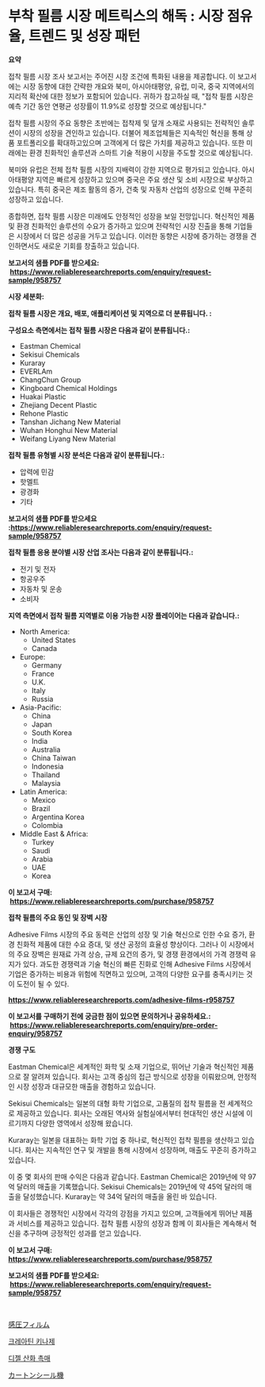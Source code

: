 <p><h1>부착 필름 시장 메트릭스의 해독 : 시장 점유율, 트렌드 및 성장 패턴</h1></p><p><strong>요약</strong></p>
<p><p>접착 필름 시장 조사 보고서는 주어진 시장 조건에 특화된 내용을 제공합니다. 이 보고서에는 시장 동향에 대한 간략한 개요와 북미, 아시아태평양, 유럽, 미국, 중국 지역에서의 지리적 확산에 대한 정보가 포함되어 있습니다. 귀하가 참고하실 때, "접착 필름 시장은 예측 기간 동안 연평균 성장률이 11.9%로 성장할 것으로 예상됩니다."</p><p>접착 필름 시장의 주요 동향은 초반에는 접착제 및 덮개 소재로 사용되는 전략적인 솔루션이 시장의 성장을 견인하고 있습니다. 더불어 제조업체들은 지속적인 혁신을 통해 상품 포트폴리오를 확대하고있으며 고객에게 더 많은 가치를 제공하고 있습니다. 또한 미래에는 환경 친화적인 솔루션과 스마트 기술 적용이 시장을 주도할 것으로 예상됩니다.</p><p>북미와 유럽은 전체 접착 필름 시장의 지배력이 강한 지역으로 평가되고 있습니다. 아시아태평양 지역은 빠르게 성장하고 있으며 중국은 주요 생산 및 소비 시장으로 부상하고 있습니다. 특히 중국은 제조 활동의 증가, 건축 및 자동차 산업의 성장으로 인해 꾸준히 성장하고 있습니다.</p><p>종합하면, 접착 필름 시장은 미래에도 안정적인 성장을 보일 전망입니다. 혁신적인 제품 및 환경 친화적인 솔루션의 수요가 증가하고 있으며 전략적인 시장 진출을 통해 기업들은 시장에서 더 많은 성공을 거두고 있습니다. 이러한 동향은 시장에 증가하는 경쟁을 견인하면서도 새로운 기회를 창출하고 있습니다.</p></p>
<p><strong>보고서의 샘플 PDF를 받으세요: &nbsp;<a href="https://www.reliableresearchreports.com/enquiry/request-sample/958757">https://www.reliableresearchreports.com/enquiry/request-sample/958757</a></strong></p>
<p><strong>시장 세분화:</strong></p>
<p><strong> 접착 필름 시장은 개요, 배포, 애플리케이션 및 지역으로 더 분류됩니다. :</strong></p>
<p><strong>구성요소 측면에서는 접착 필름 시장은 다음과 같이 분류됩니다.:</strong></p>
<p><ul><li>Eastman Chemical</li><li>Sekisui Chemicals</li><li>Kuraray</li><li>EVERLAm</li><li>ChangChun Group</li><li>Kingboard Chemical Holdings</li><li>Huakai Plastic</li><li>Zhejiang Decent Plastic</li><li>Rehone Plastic</li><li>Tanshan Jichang New Material</li><li>Wuhan Honghui New Material</li><li>Weifang Liyang New Material</li></ul></p>
<p><strong> 접착 필름 유형별 시장 분석은 다음과 같이 분류됩니다.:</strong></p>
<p><ul><li>압력에 민감</li><li>핫멜트</li><li>광경화</li><li>기타</li></ul></p>
<p><strong>보고서의 샘플 PDF를 받으세요 :<a href="https://www.reliableresearchreports.com/enquiry/request-sample/958757">https://www.reliableresearchreports.com/enquiry/request-sample/958757</a></strong></p>
<p><strong> 접착 필름 응용 분야별 시장 산업 조사는 다음과 같이 분류됩니다.:</strong></p>
<p><ul><li>전기 및 전자</li><li>항공우주</li><li>자동차 및 운송</li><li>소비자</li></ul></p>
<p><strong>지역 측면에서 접착 필름 지역별로 이용 가능한 시장 플레이어는 다음과 같습니다.:</strong></p>
<p><ul>
    <li>
        North America:
        <ul>
            <li>United States</li>
            <li>Canada</li>
        </ul>
    </li>
    <li>
        Europe:
        <ul>
            <li>Germany</li>
            <li>France</li>
            <li>U.K.</li>
            <li>Italy</li>
            <li>Russia</li>
        </ul>
    </li>
    <li>
        Asia-Pacific:
        <ul>
            <li>China</li>
            <li>Japan</li>
            <li>South Korea</li>
            <li>India</li>
            <li>Australia</li>
            <li>China Taiwan</li>
            <li>Indonesia</li>
            <li>Thailand</li>
            <li>Malaysia</li>
        </ul>
    </li>
    <li>
        Latin America:
        <ul>
            <li>Mexico</li>
            <li>Brazil</li>
            <li>Argentina Korea</li>
            <li>Colombia</li>
        </ul>
    </li>
    <li>
        Middle East & Africa:
        <ul>
            <li>Turkey</li>
            <li>Saudi</li>
            <li>Arabia</li>
            <li>UAE</li>
            <li>Korea</li>
        </ul>
    </li>
    </ul></p>
<p><strong>이 보고서 구매: &nbsp;<a href="https://www.reliableresearchreports.com/purchase/958757">https://www.reliableresearchreports.com/purchase/958757</a></strong></p>
<p><strong>접착 필름의 주요 동인 및 장벽 시장</strong></p>
<p><p>Adhesive Films 시장의 주요 동력은 산업의 성장 및 기술 혁신으로 인한 수요 증가, 환경 친화적 제품에 대한 수요 증대, 및 생산 공정의 효율성 향상이다. 그러나 이 시장에서의 주요 장벽은 원재료 가격 상승, 규제 요건의 증가, 및 경쟁 환경에서의 가격 경쟁력 유지가 있다. 과도한 경쟁력과 기술 혁신의 빠른 진화로 인해 Adhesive Films 시장에서 기업은 증가하는 비용과 위험에 직면하고 있으며, 고객의 다양한 요구를 충족시키는 것이 도전이 될 수 있다.</p></p>
<p><strong><a href="https://www.reliableresearchreports.com/adhesive-films-r958757">https://www.reliableresearchreports.com/adhesive-films-r958757</a></strong></p>
<p><strong>이 보고서를 구매하기 전에 궁금한 점이 있으면 문의하거나 공유하세요.: &nbsp;<a href="https://www.reliableresearchreports.com/enquiry/pre-order-enquiry/958757">https://www.reliableresearchreports.com/enquiry/pre-order-enquiry/958757</a></strong></p>
<p><strong>경쟁 구도</strong></p>
<p><p>Eastman Chemical은 세계적인 화학 및 소재 기업으로, 뛰어난 기술과 혁신적인 제품으로 잘 알려져 있습니다. 회사는 고객 중심의 접근 방식으로 성장을 이뤄왔으며, 안정적인 시장 성장과 대규모한 매출을 경험하고 있습니다.</p><p>Sekisui Chemicals는 일본의 대형 화학 기업으로, 고품질의 접착 필름을 전 세계적으로 제공하고 있습니다. 회사는 오래된 역사와 실험실에서부터 현대적인 생산 시설에 이르기까지 다양한 영역에서 성장해 왔습니다.</p><p>Kuraray는 일본을 대표하는 화학 기업 중 하나로, 혁신적인 접착 필름을 생산하고 있습니다. 회사는 지속적인 연구 및 개발을 통해 시장에서 성장하며, 매출도 꾸준히 증가하고 있습니다.</p><p>이 중 몇 회사의 판매 수익은 다음과 같습니다. Eastman Chemical은 2019년에 약 97억 달러의 매출을 기록했습니다. Sekisui Chemicals는 2019년에 약 45억 달러의 매출을 달성했습니다. Kuraray는 약 34억 달러의 매출을 올린 바 있습니다.</p><p>이 회사들은 경쟁적인 시장에서 각각의 강점을 가지고 있으며, 고객들에게 뛰어난 제품과 서비스를 제공하고 있습니다. 접착 필름 시장의 성장과 함께 이 회사들은 계속해서 혁신을 추구하며 긍정적인 성과를 얻고 있습니다.</p></p>
<p><strong>이 보고서 구매: &nbsp; <a href="https://www.reliableresearchreports.com/purchase/958757">https://www.reliableresearchreports.com/purchase/958757</a></strong></p>
<p><strong>보고서의 샘플 PDF를 받으세요: &nbsp;<a href="https://www.reliableresearchreports.com/enquiry/request-sample/958757">https://www.reliableresearchreports.com/enquiry/request-sample/958757</a></strong><strong></strong></p>
<p>&nbsp;</p>
<p><p><a href="https://medium.com/@sandrajerde2015/2024%E5%B9%B4%E3%81%8B%E3%82%892031%E5%B9%B4%E3%81%BE%E3%81%A7%E3%81%AE%E6%9C%9F%E9%96%93%E3%81%AB%E4%BA%88%E6%B8%AC%E3%81%95%E3%82%8C%E3%82%8B%E3%83%97%E3%83%AC%E3%83%83%E3%82%B7%E3%83%A3%E3%83%BC%E3%82%BB%E3%83%B3%E3%82%B7%E3%83%86%E3%82%A3%E3%83%96%E3%83%95%E3%82%A3%E3%83%AB%E3%83%A0%E5%B8%82%E5%A0%B4%E3%81%AE%E5%88%86%E6%9E%90%E3%81%A8%E3%82%B5%E3%82%A4%E3%82%BA%E4%BA%88%E6%B8%AC-e0d7e26650a4">感圧フィルム</a></p><p><a href="https://medium.com/@cleocarroll2023/%ED%81%AC%EB%A0%88%EC%95%84%ED%8B%B4-%ED%82%A4%EB%82%98%EC%A0%9C-%EC%8B%9C%EC%9E%A5-%EA%B7%9C%EB%AA%A8-%EB%B0%8F-%EC%8B%9C%EC%9E%A5-%ED%8A%B8%EB%A0%8C%EB%93%9C-%EC%99%84%EC%A0%84%ED%95%9C-%EC%82%B0%EC%97%85-%EA%B0%9C%EC%9A%94-2024%EB%85%84%EB%B6%80%ED%84%B0-2031%EB%85%84-4cabe78a9bca">크레아틴 키나제</a></p><p><a href="https://medium.com/@cleocarroll2023/%EB%94%94%EC%A0%A4-%EC%82%B0%ED%99%94-%EC%B4%89%EB%A7%A4-%EC%8B%9C%EC%9E%A5-%EC%8B%9C%EC%9E%A5-%EC%A0%90%EC%9C%A0%EC%9C%A8-%EC%8B%9C%EC%9E%A5-%EB%8F%99%ED%96%A5-%EB%B0%8F-%EB%AF%B8%EB%9E%98-%EC%84%B1%EC%9E%A5-%ED%83%90%EA%B5%AC-bb4ff67b9649">디젤 산화 촉매</a></p><p><a href="https://medium.com/@sandrajerde2015/%E3%82%AB%E3%83%BC%E3%83%88%E3%83%B3%E3%82%B7%E3%83%BC%E3%83%AA%E3%83%B3%E3%82%B0%E3%83%9E%E3%82%B7%E3%83%B3%E5%B8%82%E5%A0%B4%E3%81%AE%E5%88%86%E6%9E%90-%E3%82%B0%E3%83%AD%E3%83%BC%E3%83%90%E3%83%AB%E7%94%A3%E6%A5%AD%E3%81%AE%E8%A6%8B%E6%96%B9%E3%81%A8%E4%BA%88%E6%B8%AC-2024%E5%B9%B4%E3%81%8B%E3%82%892031%E5%B9%B4%E3%81%BE%E3%81%A7-1200b170a255">カートンシール機</a></p></p>